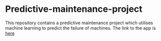 # Predictive-maintenance-project

This repository contains a predictive maintenance project which utilises machine learning to predict the failure of machines.
The link to the app is [here](https://predictive-maintenance-app.herokuapp.com/)
